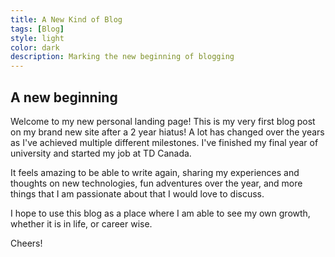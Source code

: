 ```yaml
---
title: A New Kind of Blog
tags: [Blog]
style: light
color: dark
description: Marking the new beginning of blogging
---
```

## A new beginning

Welcome to my new personal landing page! 
This is my very first blog post on my brand new site after a 2 year hiatus! 
A lot has changed over the years as I've achieved multiple different milestones.
I've finished my final year of university and started my job at TD Canada.

It feels amazing to be able to write again, sharing my experiences and thoughts
on new technologies, fun adventures over the year, and more things that I am
passionate about that I would love to discuss.

I hope to use this blog as a place where I am able to see my own growth, whether
it is in life, or career wise.

Cheers! 
